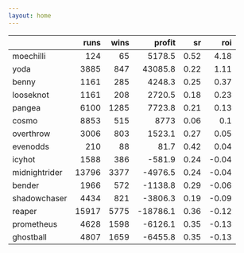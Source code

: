 ```yaml
---   
layout: home   
---   
```



|               |   runs |   wins |   profit |   sr |   roi |
|:--------------|-------:|-------:|---------:|-----:|------:|
| moechilli     |    124 |     65 |   5178.5 | 0.52 |  4.18 |
| yoda          |   3885 |    847 |  43085.8 | 0.22 |  1.11 |
| benny         |   1161 |    285 |   4248.3 | 0.25 |  0.37 |
| looseknot     |   1161 |    208 |   2720.5 | 0.18 |  0.23 |
| pangea        |   6100 |   1285 |   7723.8 | 0.21 |  0.13 |
| cosmo         |   8853 |    515 |   8773   | 0.06 |  0.1  |
| overthrow     |   3006 |    803 |   1523.1 | 0.27 |  0.05 |
| evenodds      |    210 |     88 |     81.7 | 0.42 |  0.04 |
| icyhot        |   1588 |    386 |   -581.9 | 0.24 | -0.04 |
| midnightrider |  13796 |   3377 |  -4976.5 | 0.24 | -0.04 |
| bender        |   1966 |    572 |  -1138.8 | 0.29 | -0.06 |
| shadowchaser  |   4434 |    821 |  -3806.3 | 0.19 | -0.09 |
| reaper        |  15917 |   5775 | -18786.1 | 0.36 | -0.12 |
| prometheus    |   4628 |   1598 |  -6126.1 | 0.35 | -0.13 |
| ghostball     |   4807 |   1659 |  -6455.8 | 0.35 | -0.13 |